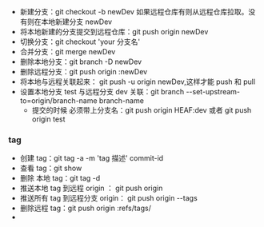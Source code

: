 - 新建分支：git checkout -b newDev 如果远程仓库有则从远程仓库拉取。没有则在本地新建分支 newDev
- 将本地新建的分支提交到远程仓库：git push origin newDev
- 切换分支：git checkout 'your 分支名'
- 合并分支：git merge newDev
- 删除本地分支：git branch -D newDev
- 删除远程分支：git push origin :newDev
- 将本地与远程关联起来： git push -u origin newDev,这样才能 push 和 pull
- 设置本地分支 test 与远程分支 dev 关联：git branch --set-upstream-to=origin/branch-name branch-name
  - 提交的时候 必须带上分支名：git push origin HEAF:dev 或者 git push origin test

### tag

- 创建 tag：git tag -a <tag-name> -m 'tag 描述' commit-id
- 查看 tag：git show <tag-name>
- 删除 本地 tag：git tag -d <tag-name>
- 推送本地 tag 到远程 origin ： git push origin <tag-name>
- 推送所有 tag 到远程分支 origin： git push origin --tags
- 删除远程 tag：git push origin :refs/tags/<tag-name>
-
